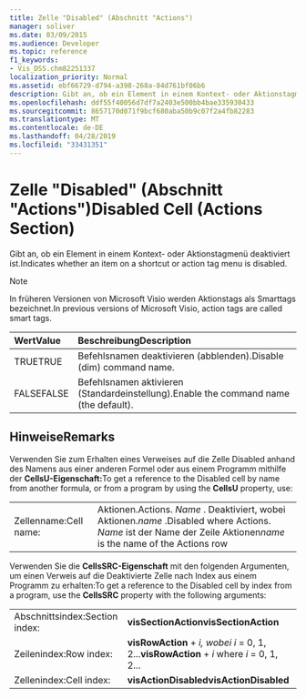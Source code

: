 ```yaml
---
title: Zelle "Disabled" (Abschnitt "Actions")
manager: soliver
ms.date: 03/09/2015
ms.audience: Developer
ms.topic: reference
f1_keywords:
- Vis_DSS.chm82251337
localization_priority: Normal
ms.assetid: ebf66729-d794-a398-268a-84d761bf06b6
description: Gibt an, ob ein Element in einem Kontext- oder Aktionstagmenü deaktiviert ist.
ms.openlocfilehash: ddf55f40056d7df7a2403e500bb4bae335930433
ms.sourcegitcommit: 8657170d071f9bcf680aba50b9c07f2a4fb82283
ms.translationtype: MT
ms.contentlocale: de-DE
ms.lasthandoff: 04/28/2019
ms.locfileid: "33431351"
---
```

# <a name="disabled-cell-actions-section"></a><span data-ttu-id="ecfe5-103">Zelle "Disabled" (Abschnitt "Actions")</span><span class="sxs-lookup"><span data-stu-id="ecfe5-103">Disabled Cell (Actions Section)</span></span>

<span data-ttu-id="ecfe5-104">Gibt an, ob ein Element in einem Kontext- oder Aktionstagmenü deaktiviert ist.</span><span class="sxs-lookup"><span data-stu-id="ecfe5-104">Indicates whether an item on a shortcut or action tag menu is disabled.</span></span>
  
> [!NOTE]
> <span data-ttu-id="ecfe5-105">In früheren Versionen von Microsoft Visio werden Aktionstags als Smarttags bezeichnet.</span><span class="sxs-lookup"><span data-stu-id="ecfe5-105">In previous versions of Microsoft Visio, action tags are called smart tags.</span></span> 
  
|<span data-ttu-id="ecfe5-106">**Wert**</span><span class="sxs-lookup"><span data-stu-id="ecfe5-106">**Value**</span></span>|<span data-ttu-id="ecfe5-107">**Beschreibung**</span><span class="sxs-lookup"><span data-stu-id="ecfe5-107">**Description**</span></span>|
|:-----|:-----|
|<span data-ttu-id="ecfe5-108">TRUE</span><span class="sxs-lookup"><span data-stu-id="ecfe5-108">TRUE</span></span>  <br/> |<span data-ttu-id="ecfe5-109">Befehlsnamen deaktivieren (abblenden).</span><span class="sxs-lookup"><span data-stu-id="ecfe5-109">Disable (dim) command name.</span></span>  <br/> |
|<span data-ttu-id="ecfe5-110">FALSE</span><span class="sxs-lookup"><span data-stu-id="ecfe5-110">FALSE</span></span>  <br/> |<span data-ttu-id="ecfe5-111">Befehlsnamen aktivieren (Standardeinstellung).</span><span class="sxs-lookup"><span data-stu-id="ecfe5-111">Enable the command name (the default).</span></span>  <br/> |
   
## <a name="remarks"></a><span data-ttu-id="ecfe5-112">Hinweise</span><span class="sxs-lookup"><span data-stu-id="ecfe5-112">Remarks</span></span>

<span data-ttu-id="ecfe5-113">Verwenden Sie zum Erhalten eines Verweises auf die Zelle Disabled anhand des Namens aus einer anderen Formel oder aus einem Programm mithilfe der **CellsU-Eigenschaft:**</span><span class="sxs-lookup"><span data-stu-id="ecfe5-113">To get a reference to the Disabled cell by name from another formula, or from a program by using the **CellsU** property, use:</span></span> 
  
|||
|:-----|:-----|
|<span data-ttu-id="ecfe5-114">Zellenname:</span><span class="sxs-lookup"><span data-stu-id="ecfe5-114">Cell name:</span></span>  <br/> |<span data-ttu-id="ecfe5-115">Aktionen.</span><span class="sxs-lookup"><span data-stu-id="ecfe5-115">Actions.</span></span> <span data-ttu-id="ecfe5-116">*Name*  . Deaktiviert, wobei Aktionen.</span><span class="sxs-lookup"><span data-stu-id="ecfe5-116">*name*  .Disabled           where Actions.</span></span> <span data-ttu-id="ecfe5-117">*Name*  ist der Name der Zeile Aktionen</span><span class="sxs-lookup"><span data-stu-id="ecfe5-117">*name*  is the name of the Actions row</span></span>  <br/> |
   
<span data-ttu-id="ecfe5-118">Verwenden Sie die **CellsSRC-Eigenschaft** mit den folgenden Argumenten, um einen Verweis auf die Deaktivierte Zelle nach Index aus einem Programm zu erhalten:</span><span class="sxs-lookup"><span data-stu-id="ecfe5-118">To get a reference to the Disabled cell by index from a program, use the **CellsSRC** property with the following arguments:</span></span> 
  
|||
|:-----|:-----|
|<span data-ttu-id="ecfe5-119">Abschnittsindex:</span><span class="sxs-lookup"><span data-stu-id="ecfe5-119">Section index:</span></span>  <br/> |<span data-ttu-id="ecfe5-120">**visSectionAction**</span><span class="sxs-lookup"><span data-stu-id="ecfe5-120">**visSectionAction**</span></span> <br/> |
|<span data-ttu-id="ecfe5-121">Zeilenindex:</span><span class="sxs-lookup"><span data-stu-id="ecfe5-121">Row index:</span></span>  <br/> |<span data-ttu-id="ecfe5-122">**visRowAction**  +   *i,* *wobei i* = 0, 1, 2...</span><span class="sxs-lookup"><span data-stu-id="ecfe5-122">**visRowAction** +  *i*           where  *i*  = 0, 1, 2...</span></span>  <br/> |
|<span data-ttu-id="ecfe5-123">Zellenindex:</span><span class="sxs-lookup"><span data-stu-id="ecfe5-123">Cell index:</span></span>  <br/> |<span data-ttu-id="ecfe5-124">**visActionDisabled**</span><span class="sxs-lookup"><span data-stu-id="ecfe5-124">**visActionDisabled**</span></span> <br/> |
   


